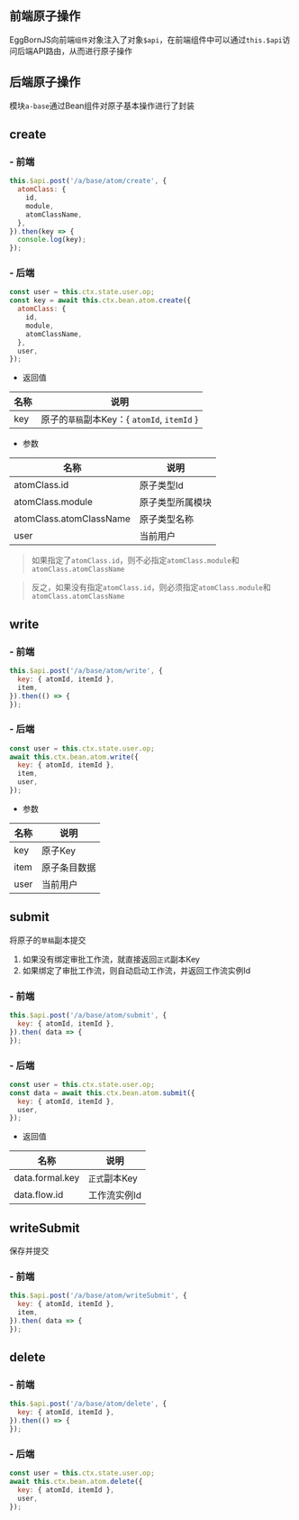 ## 前端原子操作

EggBornJS向前端`组件`对象注入了对象`$api`，在前端组件中可以通过`this.$api`访问后端API路由，从而进行原子操作

## 后端原子操作

模块`a-base`通过Bean组件对原子基本操作进行了封装

## create

### - 前端

``` javascript
this.$api.post('/a/base/atom/create', {
  atomClass: {
    id,
    module,
    atomClassName,
  },
}).then(key => {
  console.log(key);
});
```

### - 后端

``` javascript
const user = this.ctx.state.user.op;
const key = await this.ctx.bean.atom.create({
  atomClass: {
    id,
    module,
    atomClassName,
  },
  user,
});
```

- 返回值

|名称|说明|
|--|--|
|key|原子的`草稿`副本Key：{ `atomId`, `itemId` }|

- 参数

|名称|说明|
|--|--|
|atomClass.id|原子类型Id|
|atomClass.module|原子类型所属模块|
|atomClass.atomClassName|原子类型名称|
|user|当前用户|

> 如果指定了`atomClass.id`，则不必指定`atomClass.module`和`atomClass.atomClassName`

> 反之，如果没有指定`atomClass.id`，则必须指定`atomClass.module`和`atomClass.atomClassName`

## write

### - 前端

``` javascript
this.$api.post('/a/base/atom/write', {
  key: { atomId, itemId },
  item,
}).then(() => {
});
```

### - 后端

``` javascript
const user = this.ctx.state.user.op;
await this.ctx.bean.atom.write({
  key: { atomId, itemId },
  item,
  user,
});
```

- 参数

|名称|说明|
|--|--|
|key|原子Key|
|item|原子条目数据|
|user|当前用户|

## submit

将原子的`草稿`副本提交
1. 如果没有绑定审批工作流，就直接返回`正式`副本Key
2. 如果绑定了审批工作流，则自动启动工作流，并返回工作流实例Id

### - 前端

``` javascript
this.$api.post('/a/base/atom/submit', {
  key: { atomId, itemId },
}).then( data => {
});
```

### - 后端

``` javascript
const user = this.ctx.state.user.op;
const data = await this.ctx.bean.atom.submit({
  key: { atomId, itemId },
  user,
});
```

- 返回值

|名称|说明|
|--|--|
|data.formal.key|`正式`副本Key|
|data.flow.id|工作流实例Id|

## writeSubmit

保存并提交

### - 前端

``` javascript
this.$api.post('/a/base/atom/writeSubmit', {
  key: { atomId, itemId },
  item,
}).then( data => {
});
```

## delete

### - 前端

``` javascript
this.$api.post('/a/base/atom/delete', {
  key: { atomId, itemId },
}).then(() => {
});
```

### - 后端

``` javascript
const user = this.ctx.state.user.op;
await this.ctx.bean.atom.delete({
  key: { atomId, itemId },
  user,
});
```
